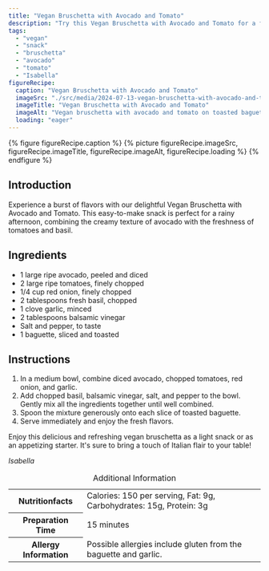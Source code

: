 ```yaml
---
title: "Vegan Bruschetta with Avocado and Tomato"
description: "Try this Vegan Bruschetta with Avocado and Tomato for a fresh and flavorful snack. Perfect for any time of the day!"
tags:
  - "vegan"
  - "snack"
  - "bruschetta"
  - "avocado"
  - "tomato"
  - "Isabella"
figureRecipe: 
  caption: "Vegan Bruschetta with Avocado and Tomato"
  imageSrc: "./src/media/2024-07-13-vegan-bruschetta-with-avocado-and-tomato-3275.png"
  imageTitle: "Vegan Bruschetta with Avocado and Tomato"
  imageAlt: "Vegan bruschetta with avocado and tomato on toasted baguette slices, displayed on a plain table, focusing on the colorful and appetizing toppings."
  loading: "eager"
---
```


{% figure figureRecipe.caption %}
{% picture figureRecipe.imageSrc, figureRecipe.imageTitle, figureRecipe.imageAlt, figureRecipe.loading %}
{% endfigure %}

## Introduction

Experience a burst of flavors with our delightful Vegan Bruschetta with Avocado and Tomato. This easy-to-make snack is perfect for a rainy afternoon, combining the creamy texture of avocado with the freshness of tomatoes and basil.

## Ingredients

- 1 large ripe avocado, peeled and diced
- 2 large ripe tomatoes, finely chopped
- 1/4 cup red onion, finely chopped
- 2 tablespoons fresh basil, chopped
- 1 clove garlic, minced
- 2 tablespoons balsamic vinegar
- Salt and pepper, to taste
- 1 baguette, sliced and toasted

## Instructions

1. In a medium bowl, combine diced avocado, chopped tomatoes, red onion, and garlic.
2. Add chopped basil, balsamic vinegar, salt, and pepper to the bowl. Gently mix all the ingredients together until well combined.
3. Spoon the mixture generously onto each slice of toasted baguette.
4. Serve immediately and enjoy the fresh flavors.

Enjoy this delicious and refreshing vegan bruschetta as a light snack or as an appetizing starter. It's sure to bring a touch of Italian flair to your table!

*Isabella*

<table><caption class='sr-only'>Additional Information</caption><tr><th>Nutritionfacts</th><td>Calories: 150 per serving, Fat: 9g, Carbohydrates: 15g, Protein: 3g&nbsp;</td></tr><tr><th>Preparation Time</th><td>15 minutes&nbsp;</td></tr><tr><th>Allergy Information</th><td>Possible allergies include gluten from the baguette and garlic.&nbsp;</td></tr></table>

